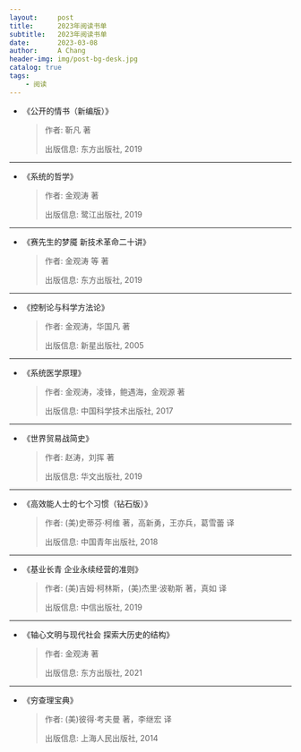 ```yaml
---
layout:     post
title:      2023年阅读书单
subtitle:   2023年阅读书单
date:       2023-03-08
author:     A Chang
header-img: img/post-bg-desk.jpg
catalog: true
tags:
    - 阅读
---
```



- 《公开的情书（新编版）》
    > 作者: 靳凡 著
    > 
    > 出版信息: 东方出版社, 2019

---

- 《系统的哲学》
    > 作者: 金观涛 著
    > 
    > 出版信息: 鹭江出版社, 2019

---

- 《赛先生的梦魇 新技术革命二十讲》
    > 作者: 金观涛 等 著
    > 
    > 出版信息: 东方出版社, 2019
    
---

- 《控制论与科学方法论》
    > 作者: 金观涛，华国凡 著
    > 
    > 出版信息: 新星出版社, 2005
        
---

- 《系统医学原理》
    > 作者: 金观涛，凌锋，鲍遇海，金观源 著
    > 
    > 出版信息: 中国科学技术出版社, 2017
            
---

- 《世界贸易战简史》
    > 作者: 赵涛，刘挥 著
    > 
    > 出版信息: 华文出版社, 2019

---

- 《高效能人士的七个习惯（钻石版）》
    > 作者: (美)史蒂芬·柯维 著，高新勇，王亦兵，葛雪蕾 译
    > 
    > 出版信息: 中国青年出版社, 2018

---

- 《基业长青 企业永续经营的准则》
    > 作者: (美)吉姆·柯林斯，(美)杰里·波勒斯 著，真如 译
    > 
    > 出版信息: 中信出版社, 2019   

---

- 《轴心文明与现代社会 探索大历史的结构》
    > 作者: 金观涛 著
    > 
    > 出版信息: 东方出版社, 2021  

---

- 《穷查理宝典》
    > 作者: (美)彼得·考夫曼 著，李继宏 译
    > 
    > 出版信息: 上海人民出版社, 2014 